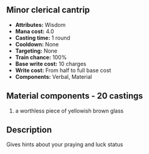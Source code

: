 ## Minor clerical cantrip

- **Attributes:** Wisdom
- **Mana cost:** 4.0
- **Casting time:** 1 round
- **Cooldown:** None
- **Targeting:** None
- **Train chance:** 100%
- **Base write cost:** 10 charges
- **Write cost:** From half to full base cost
- **Components:** Verbal, Material

## Material components - 20 castings

1. a worthless piece of yellowish brown glass

## Description

Gives hints about your praying and luck status
